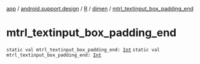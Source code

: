 [app](../../../index.md) / [android.support.design](../../index.md) / [R](../index.md) / [dimen](index.md) / [mtrl_textinput_box_padding_end](./mtrl_textinput_box_padding_end.md)

# mtrl_textinput_box_padding_end

`static val mtrl_textinput_box_padding_end: `[`Int`](https://kotlinlang.org/api/latest/jvm/stdlib/kotlin/-int/index.html)
`static val mtrl_textinput_box_padding_end: `[`Int`](https://kotlinlang.org/api/latest/jvm/stdlib/kotlin/-int/index.html)